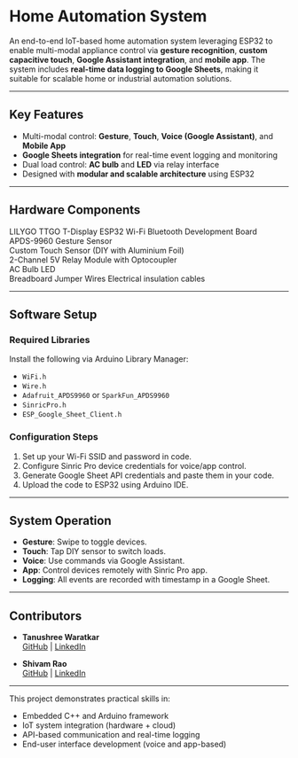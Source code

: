 # Home Automation System

An end-to-end IoT-based home automation system leveraging ESP32 to enable multi-modal appliance control via **gesture recognition**, **custom capacitive touch**, **Google Assistant integration**, and **mobile app**. The system includes **real-time data logging to Google Sheets**, making it suitable for scalable home or industrial automation solutions.

---

## Key Features

- Multi-modal control: **Gesture**, **Touch**, **Voice (Google Assistant)**, and **Mobile App**
- **Google Sheets integration** for real-time event logging and monitoring
- Dual load control: **AC bulb** and **LED** via relay interface
- Designed with **modular and scalable architecture** using ESP32

---

## Hardware Components

 LILYGO TTGO T-Display ESP32 Wi-Fi Bluetooth Development Board                  
 APDS-9960 Gesture Sensor   
 Custom Touch Sensor (DIY with Aluminium Foil)       
 2-Channel 5V Relay Module with Optocoupler   
 AC Bulb 
 LED             
 Breadboard 
 Jumper Wires 
 Electrical insulation cables

---

## Software Setup

### Required Libraries

Install the following via Arduino Library Manager:
- `WiFi.h`
- `Wire.h`
- `Adafruit_APDS9960` or `SparkFun_APDS9960`
- `SinricPro.h`
- `ESP_Google_Sheet_Client.h`

### Configuration Steps

1. Set up your Wi-Fi SSID and password in code.
2. Configure Sinric Pro device credentials for voice/app control.
3. Generate Google Sheet API credentials and paste them in your code.
4. Upload the code to ESP32 using Arduino IDE.

---

## System Operation

- **Gesture**: Swipe to toggle devices.
- **Touch**: Tap DIY sensor to switch loads.
- **Voice**: Use commands via Google Assistant.
- **App**: Control devices remotely with Sinric Pro app.
- **Logging**: All events are recorded with timestamp in a Google Sheet.

---


## Contributors

- **Tanushree Waratkar**  
  [GitHub](https://github.com/Tanushree-Waratkar) | [LinkedIn](https://www.linkedin.com/in/tanushree-waratkar-872a63270/)

- **Shivam Rao**  
  [GitHub](https://github.com/Sv9r) | [LinkedIn](https://www.linkedin.com/in/shivam-rao-s029788/)

---

This project demonstrates practical skills in:
- Embedded C++ and Arduino framework
- IoT system integration (hardware + cloud)
- API-based communication and real-time logging
- End-user interface development (voice and app-based)

